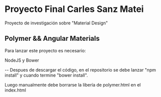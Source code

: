 # Proyecto Final Carles Sanz Matei

Proyecto de investigación sobre "Material Design"

## Polymer && Angular Materials

Para lanzar este proyecto es necesario:

NodeJS y Bower

-- Despues de descargar el código, en el repositorio se debe lanzar "npm install" y cuando
termine "bower install".


Luego manualmente debe borrarse la libería de polymer.html en el index.html
